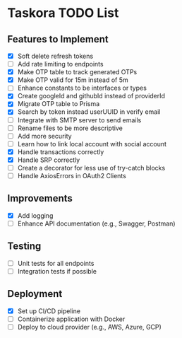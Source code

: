 # Taskora TODO List

## Features to Implement

- [x] Soft delete refresh tokens
- [ ] Add rate limiting to endpoints
- [x] Make OTP table to track generated OTPs
- [x] Make OTP valid for 15m instead of 5m
- [ ] Enhance constants to be interfaces or types
- [x] Create googleId and githubId instead of providerId
- [x] Migrate OTP table to Prisma
- [x] Search by token instead userUUID in verify email
- [ ] Integrate with SMTP server to send emails
- [ ] Rename files to be more descriptive
- [ ] Add more security
- [ ] Learn how to link local account with social account
- [x] Handle transactions correctly
- [x] Handle SRP correctly
- [ ] Create a decorator for less use of try-catch blocks
- [ ] Handle AxiosErrors in OAuth2 Clients

## Improvements

- [x] Add logging
- [ ] Enhance API documentation (e.g., Swagger, Postman)

## Testing

- [ ] Unit tests for all endpoints
- [ ] Integration tests if possible

## Deployment

- [x] Set up CI/CD pipeline
- [ ] Containerize application with Docker
- [ ] Deploy to cloud provider (e.g., AWS, Azure, GCP)
